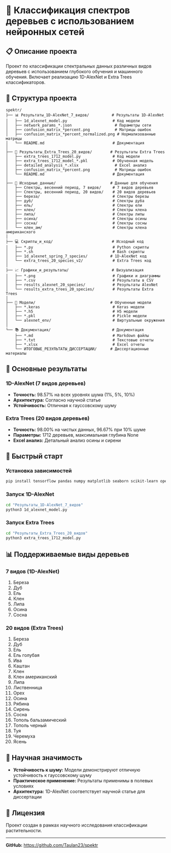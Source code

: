 # 🌳 Классификация спектров деревьев с использованием нейронных сетей

## 📋 Описание проекта

Проект по классификации спектральных данных различных видов деревьев с использованием глубокого обучения и машинного обучения. Включает реализацию 1D-AlexNet и Extra Trees классификаторов.

## 📁 Структура проекта

```
spektr/
├── 📊 Результаты_1D-AlexNet_7_видов/          # Результаты 1D-AlexNet
│   ├── 1d_alexnet_model.py                    # Код модели
│   ├── network_params_*.json                   # Параметры сети
│   ├── confusion_matrix_*percent.png           # Матрицы ошибок
│   ├── confusion_matrix_*percent_normalized.png # Нормализованные матрицы
│   └── README.md                              # Документация
│
├── 🌳 Результаты_Extra_Trees_20_видов/        # Результаты Extra Trees
│   ├── extra_trees_1712_model.py              # Код модели
│   ├── extra_trees_1712_model_*.pkl           # Обученная модель
│   ├── detailed_analysis_*.xlsx                # Excel анализ
│   ├── confusion_matrix_*percent.png           # Матрицы ошибок
│   └── README.md                              # Документация
│
├── 📁 Исходные_данные/                        # Данные для обучения
│   ├── Спектры, весенний период, 7 видов/     # 7 видов деревьев
│   ├── Спектры, весенний период, 20 видов/    # 20 видов деревьев
│   ├── береза/                                # Спектры березы
│   ├── дуб/                                   # Спектры дуба
│   ├── ель/                                   # Спектры ели
│   ├── клен/                                  # Спектры клена
│   ├── липа/                                  # Спектры липы
│   ├── осина/                                 # Спектры осины
│   ├── сосна/                                 # Спектры сосны
│   └── клен_ам/                               # Спектры клена американского
│
├── 💻 Скрипты_и_код/                          # Исходный код
│   ├── *.py                                   # Python скрипты
│   ├── *.sh                                   # Bash скрипты
│   ├── 1d_alexnet_spring_7_species/          # 1D-AlexNet код
│   └── extra_trees_20_species_v2/             # Extra Trees код
│
├── 📈 Графики_и_результаты/                   # Визуализация
│   ├── *.png                                  # Графики и диаграммы
│   ├── *.csv                                  # Результаты в CSV
│   ├── results_alexnet_20_species/            # Результаты AlexNet
│   └── results_extra_trees_20_species/        # Результаты Extra Trees
│
├── 🤖 Модели/                                 # Обученные модели
│   ├── *.keras                                # Keras модели
│   ├── *.h5                                   # H5 модели
│   ├── *.pkl                                  # Pickle модели
│   └── alexnet_env/                           # Виртуальные окружения
│
└── 📚 Документация/                           # Документация
    ├── *.md                                   # Markdown файлы
    ├── *.txt                                  # Текстовые отчеты
    ├── *.xlsx                                 # Excel отчеты
    └── ИТОГОВЫЕ_РЕЗУЛЬТАТЫ_ДИССЕРТАЦИИ/      # Диссертационные материалы
```

## 🎯 Основные результаты

### 1D-AlexNet (7 видов деревьев)
- **Точность:** 98.57% на всех уровнях шума (1%, 5%, 10%)
- **Архитектура:** Согласно научной статье
- **Устойчивость:** Отличная к гауссовскому шуму

### Extra Trees (20 видов деревьев)
- **Точность:** 98.00% на чистых данных, 96.67% при 10% шуме
- **Параметры:** 1712 деревьев, максимальная глубина None
- **Excel анализ:** Детальный анализ осины и сирени

## 🚀 Быстрый старт

### Установка зависимостей
```bash
pip install tensorflow pandas numpy matplotlib seaborn scikit-learn openpyxl
```

### Запуск 1D-AlexNet
```bash
cd "Результаты_1D-AlexNet_7_видов"
python3 1d_alexnet_model.py
```

### Запуск Extra Trees
```bash
cd "Результаты_Extra_Trees_20_видов"
python3 extra_trees_1712_model.py
```

## 📊 Поддерживаемые виды деревьев

### 7 видов (1D-AlexNet)
1. Береза
2. Дуб
3. Ель
4. Клен
5. Липа
6. Осина
7. Сосна

### 20 видов (Extra Trees)
1. Береза
2. Дуб
3. Ель
4. Ель голубая
5. Ива
6. Каштан
7. Клен
8. Клен американский
9. Липа
10. Лиственница
11. Орех
12. Осина
13. Рябина
14. Сирень
15. Сосна
16. Тополь бальзамический
17. Тополь черный
18. Туя
19. Черемуха
20. Ясень

## 🔬 Научная значимость

- **Устойчивость к шуму:** Модели демонстрируют отличную устойчивость к гауссовскому шуму
- **Практическое применение:** Результаты применимы в полевых условиях
- **Архитектура:** 1D-AlexNet соответствует научной статье для диссертации

## 📄 Лицензия

Проект создан в рамках научного исследования классификации растительности.

---

**GitHub:** https://github.com/Taulan23/spektr 